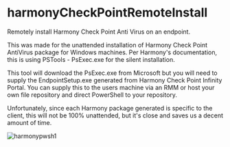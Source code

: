 # harmonyCheckPointRemoteInstall

Remotely install Harmony Check Point Anti Virus on an endpoint.

This was made for the unattended installation of Harmony Check Point AntiVirus package for Windows machines.  Per Harmony's documentation, this is using PSTools - PsExec.exe for the silent installation.

This tool will download the PsExec.exe from Microsoft but you will need to supply the EndpointSetup.exe generated from Harmony Check Point Infinity Portal.  You can supply this to the users machine via an RMM or host your own file repository and direct PowerShell to your repository.

Unfortunately, since each Harmony package generated is specific to the client, this will not be 100% unattended, but it's close and saves us a decent amount of time.

![harmonypwsh1](https://user-images.githubusercontent.com/110135593/230750481-376dd30e-461a-4f1b-80f7-fc277bb553a2.jpg)
